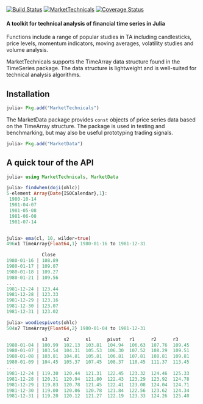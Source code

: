 [![Build Status](https://travis-ci.org/JuliaQuant/MarketTechnicals.jl.png)](https://travis-ci.org/JuliaQuant/MarketTechnicals.jl)
[![MarketTechnicals](http://pkg.julialang.org/badges/MarketTechnicals_release.svg)](http://pkg.julialang.org/?pkg=MarketTechnicals&ver=release)
[![Coverage Status](https://coveralls.io/repos/JuliaQuant/MarketTechnicals.jl/badge.png?branch=master)](https://coveralls.io/r/JuliaQuant/MarketTechnicals.jl?branch=master)

#### A toolkit for technical analysis of financial time series in Julia

Functions include a range of popular studies in TA including candlesticks, price levels,
momentum indicators, moving averages, volatility studies and volume analysis. 

MarketTechnicals supports the TimeArray data structure found in the TimeSeries package. The data structure is lightweight and is
well-suited for technical analysis algorithms. 

## Installation

````julia
julia> Pkg.add("MarketTechnicals")
````
The MarketData package provides `const` objects of price series data based on the TimeArray structure. The package is used in 
testing and benchmarking, but may also be useful prototyping trading signals. 

````julia
julia> Pkg.add("MarketData")
````

## A quick tour of the API 

````julia
julia> using MarketTechnicals, MarketData

julia> findwhen(doji(ohlc))
5-element Array{Date{ISOCalendar},1}:
 1980-10-14
 1981-04-07
 1981-05-08
 1981-06-08
 1981-07-14


julia> ema(cl, 10, wilder=true)
496x1 TimeArray{Float64,1} 1980-01-16 to 1981-12-31

             Close
1980-01-16 | 108.89
1980-01-17 | 109.07
1980-01-18 | 109.27
1980-01-21 | 109.56
...
1981-12-24 | 123.44
1981-12-28 | 123.33
1981-12-29 | 123.16
1981-12-30 | 123.07
1981-12-31 | 123.02

julia> woodiespivots(ohlc)
504x7 TimeArray{Float64,2} 1980-01-04 to 1981-12-31

             s3      s2      s1      pivot   r1      r2      r3
1980-01-04 | 100.99  102.13  103.81  104.94  106.63  107.76  109.45
1980-01-07 | 103.54  104.31  105.53  106.30  107.52  108.29  109.51
1980-01-08 | 103.81  104.81  105.81  106.81  107.81  108.81  109.81
1980-01-09 | 104.45  105.37  107.45  108.37  110.45  111.37  113.45
...
1981-12-24 | 119.30  120.44  121.31  122.45  123.32  124.46  125.33
1981-12-28 | 120.31  120.94  121.80  122.43  123.29  123.92  124.78
1981-12-29 | 119.83  120.78  121.45  122.41  123.08  124.04  124.71
1981-12-30 | 119.00  120.06  120.78  121.84  122.56  123.62  124.34
1981-12-31 | 119.20  120.12  121.27  122.19  123.33  124.26  125.40
````
